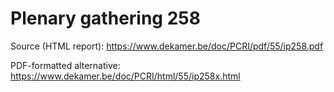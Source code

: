 # Plenary gathering 258

Source (HTML report): https://www.dekamer.be/doc/PCRI/pdf/55/ip258.pdf

PDF-formatted alternative: https://www.dekamer.be/doc/PCRI/html/55/ip258x.html


